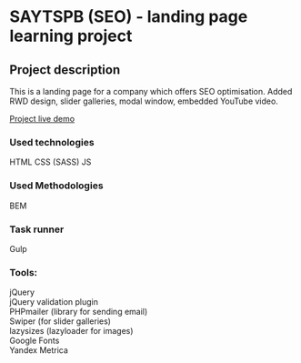 # SAYTSPB (SEO) - landing page learning project

## Project description
This is a landing page for a company which offers SEO optimisation.
Added RWD design, slider galleries, modal window, embedded YouTube video. 

[Project live demo](https://rpavlenko.github.io/SAYTSPB/src/)  

### Used technologies
HTML
CSS (SASS)
JS

### Used Methodologies
BEM

### Task runner
Gulp

### Tools: 
jQuery  
jQuery validation plugin  
PHPmailer (library for sending email)  
Swiper (for slider galleries)  
lazysizes (lazyloader for images)  
Google Fonts  
Yandex Metrica
